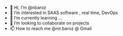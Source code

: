 - 👋 Hi, I’m @nbaroz
- 👀 I’m interested in SAAS software , real time, DevOps
- 🌱 I’m currently learning ...
- 💞️ I’m looking to collaborate on projects 
- 📫 How to reach me @nir.baroz @ Gmail 

<!---
nbaroz/nbaroz is a ✨ special ✨ repository because its `README.md` (this file) appears on your GitHub profile.
You can click the Preview link to take a look at your changes.
--->
